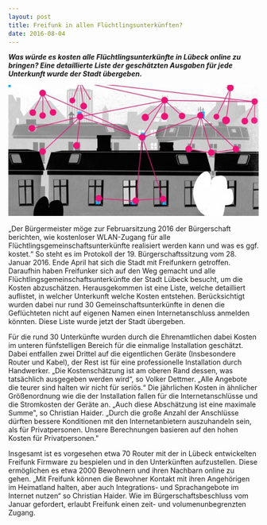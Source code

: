 ```yaml
---
layout: post
title: Freifunk in allen Flüchtlingsunterkünften?
date: 2016-08-04
---
```


***Was würde es kosten alle Flüchtlingsunterkünfte in Lübeck online zu bringen? Eine detaillierte Liste der geschätzten Ausgaben für jede Unterkunft wurde der Stadt übergeben.***

<!--more-->

![Freifunk für Flüchtlingsunterkünfte in Lübeck?](/images/freifunk-titel-600x314.jpg)

„Der Bürgermeister möge zur Februarsitzung 2016 der Bürgerschaft berichten, wie kostenloser WLAN-Zugang für alle Flüchtlingsgemeinschaftsunterkünfte realisiert werden kann und was es ggf. kostet.“ So steht es im Protokoll der 19. Bürgerschaftssitzung vom 28. Januar 2016. Ende April hat sich die Stadt mit Freifunkern getroffen. Daraufhin haben Freifunker sich auf den Weg gemacht und alle Flüchtlingsgemeinschaftsunterkünfte der Stadt Lübeck besucht, um die Kosten abzuschätzen. Herausgekommen ist eine Liste, welche detailliert auflistet, in welcher Unterkunft welche Kosten entstehen. Berücksichtigt wurden dabei nur rund 30 Gemeinschaftsunterkünfte in denen die Geflüchteten nicht auf eigenen Namen einen Internetanschluss anmelden könnten. Diese Liste wurde jetzt der Stadt übergeben.
 
Für die rund 30 Unterkünfte wurden durch die Ehrenamtlichen dabei Kosten im unteren fünfstelligen Bereich für die einmalige Installation geschätzt. Dabei entfallen zwei Drittel auf die eigentlichen Geräte (Insbesondere Router und Kabel), der Rest ist für eine professionelle Installation durch Handwerker. „Die Kostenschätzung ist am oberen Rand dessen, was tatsächlich ausgegeben werden wird“, so Volker Dettmer. „Alle Angebote die teurer sind halten wir nicht für seriös.“ Die jährlichen Kosten in ähnlicher Größenordnung wie die der Installation fallen für die Internetanschlüsse und die Stromkosten der Geräte an. „Auch diese Abschätzung ist eine maximale Summe", so Christian Haider. „Durch die große Anzahl der Anschlüsse dürften bessere Konditionen mit den Internetanbietern auszuhandeln sein, als für Privatpersonen. Unsere Berechnungen basieren auf den hohen Kosten für Privatpersonen." 
 
Insgesamt ist es vorgesehen etwa 70 Router mit der in Lübeck entwickelten Freifunk Firmware zu bespielen und in den Unterkünften aufzustellen. Diese ermöglichen es etwa 2000 Bewohnern und ihren Nachbarn online zu gehen. „Mit Freifunk können die Bewohner Kontakt mit ihren Angehörigen im Heimatland halten, aber auch Integrations- und Sprachangebote im Internet nutzen“ so Christian Haider. Wie im Bürgerschaftsbeschluss vom Januar gefordert, erlaubt Freifunk einen zeit- und volumenunbegrenzten Zugang.
